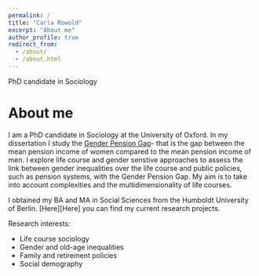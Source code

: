 ```yaml
---
permalink: /
title: "Carla Rowold"
excerpt: "About me"
author_profile: true
redirect_from: 
  - /about/
  - /about.html
---
```


PhD candidate in Sociology 

About me
======

I am a PhD candidate in Sociology at the University of Oxford. In my dissertation I study the [Gender Pension Gap](https://crowold.github.io/projects/genderpensiongap/)- that is the gap between the mean pension income of women compared to the mean pension income of men. I explore life course and gender senstive approaches to assess the link between gender inequalities over the life course and public policies, such as pension systems, with the Gender Pension Gap. My aim is to take into account complexities and the multidimensionality of life courses.

I obtained my BA and MA in Social Sciences from the Humboldt University of Berlin. [Here][Here] you can find my current research projects.

Research interests:
- Life course sociology
- Gender and old-age inequalities
- Family and retirement policies
- Social demography


[def]: https://crowold.github.io/projects/